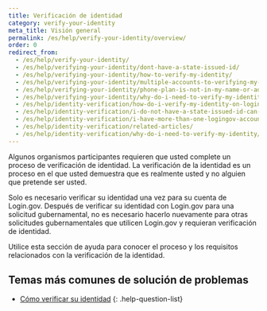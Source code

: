 ```yaml
---
title: Verificación de identidad
category: verify-your-identity
meta_title: Visión general
permalink: /es/help/verify-your-identity/overview/
order: 0
redirect_from:
  - /es/help/verify-your-identity/
  - /es/help/verifying-your-identity/dont-have-a-state-issued-id/
  - /es/help/verifying-your-identity/how-to-verify-my-identity/
  - /es/help/verifying-your-identity/multiple-accounts-to-verifying-my-identity-for/
  - /es/help/verifying-your-identity/phone-plan-is-not-in-my-name-or-address/
  - /es/help/verifying-your-identity/why-do-i-need-to-verify-my-identity/
  - /es/help/identity-verification/how-do-i-verify-my-identity-on-logingov/
  - /es/help/identity-verification/i-do-not-have-a-state-issued-id-can-i-still-verify-my-identity/
  - /es/help/identity-verification/i-have-more-than-one-logingov-account-can-I-verify-my-identity-for-all-of-them/
  - /es/help/identity-verification/related-articles/
  - /es/help/identity-verification/why-do-i-need-to-verify-my-identity/
---
```


Algunos organismos participantes requieren que usted complete un proceso de verificación de identidad. La verificación de la identidad es un proceso en el que usted demuestra que es realmente usted y no alguien que pretende ser usted.

Solo es necesario verificar su identidad una vez para su cuenta de Login.gov. Después de verificar su identidad con Login.gov para una solicitud gubernamental, no es necesario hacerlo nuevamente para otras solicitudes gubernamentales que utilicen Login.gov y requieran verificación de identidad.

Utilice esta sección de ayuda para conocer el proceso y los requisitos relacionados con la verificación de la identidad.

## Temas más comunes de solución de problemas

* [Cómo verificar su identidad](/es/help/verify-your-identity/how-to-verify-your-identity/)
{: .help-question-list}
